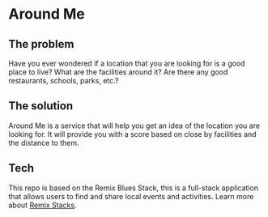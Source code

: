 # Around Me

## The problem

Have you ever wondered if a location that you are looking for is a good place to live?
What are the facilities around it?
Are there any good restaurants, schools, parks, etc.?

## The solution

Around Me is a service that will help you get an idea of the location you are looking for.
It will provide you with a score based on close by facilities and the distance to them.


## Tech

This repo is based on the Remix Blues Stack, this is a full-stack application that allows users to find and share local events and activities.
Learn more about [Remix Stacks](https://remix.run/stacks).